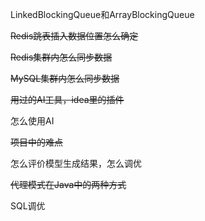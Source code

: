 LinkedBlockingQueue和ArrayBlockingQueue

~~Redis跳表插入数据位置怎么确定~~

~~Redis集群内怎么同步数据~~

~~MySQL集群内怎么同步数据~~

~~用过的AI工具，idea里的插件~~

怎么使用AI

~~项目中的难点~~

怎么评价模型生成结果，怎么调优

~~代理模式在Java中的两种方式~~

SQL调优

